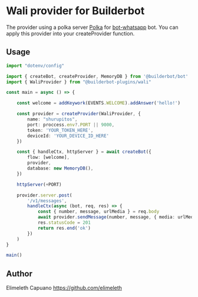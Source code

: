 # Wali provider for Builderbot

The provider using a polka server [Polka](https://github.com/lukeed/polka) for [bot-whatsapp](https://bot-whatsapp.netlify.app/docs/) bot.
You can apply this provider into your createProvider function.

## Usage

```ts
import "dotenv/config"

import { createBot, createProvider, MemoryDB } from '@builderbot/bot'
import { WaliProvider } from "@builderbot-plugins/wali"

const main = async () => {

    const welcome = addKeywork(EVENTS.WELCOME).addAnswer('hello!')

    const provider = createProvider(WaliProvider, {
        name: "shurupitos",
        port: proccess.env?.PORT || 9000,
        token: 'YOUR_TOKEN_HERE',
        deviceId: 'YOUR_DEVICE_ID_HERE'
    })

    const { handleCtx, httpServer } = await createBot({
        flow: [welcome],
        provider,
        database: new MemoryDB(),
    })

    httpServer(+PORT)

    provider.server.post(
        '/v1/messages',
        handleCtx(async (bot, req, res) => {
            const { number, message, urlMedia } = req.body
            await provider.sendMessage(number, message, { media: urlMedia ?? null })
            res.statusCode = 201
            return res.end('ok')
        })
    )
}

main()

```

## Author

Elimeleth Capuano <https://github.com/elimeleth>
